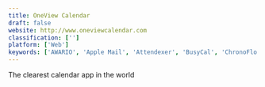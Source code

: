 ```yaml
---
title: OneView Calendar
draft: false 
website: http://www.oneviewcalendar.com
classification: ['']
platform: ['Web']
keywords: ['AWARIO', 'Apple Mail', 'Attendexer', 'BusyCal', 'ChronoFlo Calendar', 'Dawn', 'Easy Calendar', 'FCorp My Calendar', 'Flingster', 'Flow', 'Kin Calendar', 'LiquidTime', 'Maadly', 'MemoCalendar.net', 'Plan', 'Simple Calendar', 'Sunrise', 'Todoist', 'timegrid.io', 'wtplan']
---
```

The clearest calendar app in the world